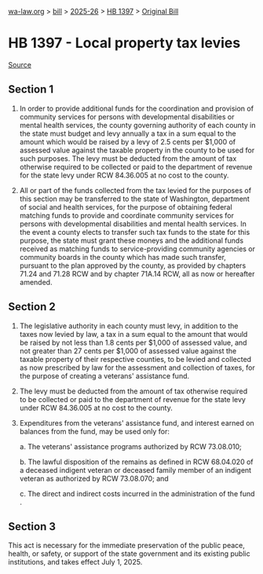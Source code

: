 [wa-law.org](/) > [bill](/bill/) > [2025-26](/bill/2025-26/) > [HB 1397](/bill/2025-26/hb/1397/) > [Original Bill](/bill/2025-26/hb/1397/1/)

# HB 1397 - Local property tax levies

[Source](http://lawfilesext.leg.wa.gov/biennium/2025-26/Pdf/Bills/House%20Bills/1397.pdf)

## Section 1
1. In order to provide additional funds for the coordination and provision of community services for persons with developmental disabilities or mental health services, the county governing authority of each county in the state must budget and levy annually a tax in a sum equal to the amount which would be raised by a levy of 2.5 cents per $1,000 of assessed value against the taxable property in the county to be used for such purposes. The levy must be deducted from the amount of tax otherwise required to be collected or paid to the department of revenue for the state levy under RCW 84.36.005 at no cost to the county.

2. All or part of the funds collected from the tax levied for the purposes of this section may be transferred to the state of Washington, department of social and health services, for the purpose of obtaining federal matching funds to provide and coordinate community services for persons with developmental disabilities and mental health services. In the event a county elects to transfer such tax funds to the state for this purpose, the state must grant these moneys and the additional funds received as matching funds to service-providing community agencies or community boards in the county which has made such transfer, pursuant to the plan approved by the county, as provided by chapters 71.24 and 71.28 RCW and by chapter 71A.14 RCW, all as now or hereafter amended.

## Section 2
1. The legislative authority in each county must levy, in addition to the taxes now levied by law, a tax in a sum equal to the amount that would be raised by not less than 1.8 cents per $1,000 of assessed value, and not greater than 27 cents per $1,000 of assessed value against the taxable property of their respective counties, to be levied and collected as now prescribed by law for the assessment and collection of taxes, for the purpose of creating a veterans' assistance fund.

2. The levy must be deducted from the amount of tax otherwise required to be collected or paid to the department of revenue for the state levy under RCW 84.36.005 at no cost to the county.

3. Expenditures from the veterans' assistance fund, and interest earned on balances from the fund, may be used only for:

    a. The veterans' assistance programs authorized by RCW 73.08.010;

    b. The lawful disposition of the remains as defined in RCW 68.04.020 of a deceased indigent veteran or deceased family member of an indigent veteran as authorized by RCW 73.08.070; and

    c. The direct and indirect costs incurred in the administration of the fund .

## Section 3
This act is necessary for the immediate preservation of the public peace, health, or safety, or support of the state government and its existing public institutions, and takes effect July 1, 2025.
